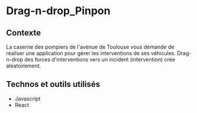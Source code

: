# Drag-n-drop_Pinpon
## Contexte
La caserne des pompiers de l'avenue de Toulouse vous demande de réaliser une application pour gérer les interventions de ses véhicules. Drag-n-drop des forces d'interventions vers un incident (intervention) crée aléatoirement.

## Technos et outils utilisés
- Javascript
- React
